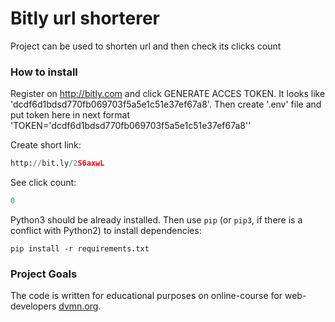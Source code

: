 # Bitly url shorterer

Project can be used to shorten url and then check its clicks count

### How to install

Register on http://bitly.com and click GENERATE ACCES TOKEN. 
It looks like 'dcdf6d1bdsd770fb069703f5a5e1c51e37ef67a8'.
Then create '.env' file and put token here in next format 'TOKEN=\'dcdf6d1bdsd770fb069703f5a5e1c51e37ef67a8\''

Create short link:
```python main.py -u https://test.com
http://bit.ly/2S6axwL
```
See click count:
```python main.py -u bit.ly/2S6axwL
0
```
Python3 should be already installed.
Then use `pip` (or `pip3`, if there is a conflict with Python2) to install dependencies:
```
pip install -r requirements.txt
```

### Project Goals

The code is written for educational purposes on online-course for web-developers [dvmn.org](https://dvmn.org/).
